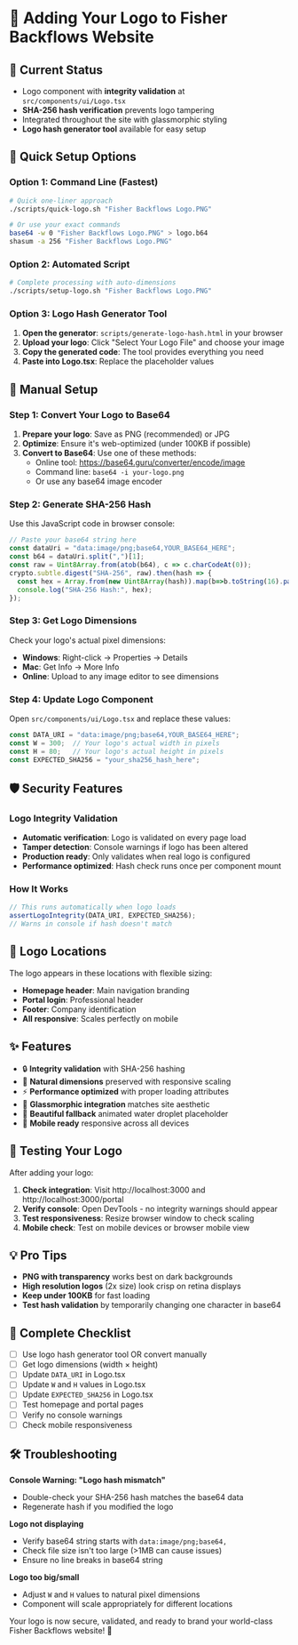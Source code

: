 # 🎨 Adding Your Logo to Fisher Backflows Website

## 📍 Current Status
- Logo component with **integrity validation** at `src/components/ui/Logo.tsx`
- **SHA-256 hash verification** prevents logo tampering
- Integrated throughout the site with glassmorphic styling
- **Logo hash generator tool** available for easy setup

## 🔧 Quick Setup Options

### Option 1: Command Line (Fastest)
```bash
# Quick one-liner approach
./scripts/quick-logo.sh "Fisher Backflows Logo.PNG"

# Or use your exact commands
base64 -w 0 "Fisher Backflows Logo.PNG" > logo.b64
shasum -a 256 "Fisher Backflows Logo.PNG"
```

### Option 2: Automated Script
```bash
# Complete processing with auto-dimensions
./scripts/setup-logo.sh "Fisher Backflows Logo.PNG"
```

### Option 3: Logo Hash Generator Tool
1. **Open the generator**: `scripts/generate-logo-hash.html` in your browser
2. **Upload your logo**: Click "Select Your Logo File" and choose your image
3. **Copy the generated code**: The tool provides everything you need
4. **Paste into Logo.tsx**: Replace the placeholder values

## 🔧 Manual Setup

### Step 1: Convert Your Logo to Base64
1. **Prepare your logo**: Save as PNG (recommended) or JPG
2. **Optimize**: Ensure it's web-optimized (under 100KB if possible)
3. **Convert to Base64**: Use one of these methods:
   - Online tool: https://base64.guru/converter/encode/image
   - Command line: `base64 -i your-logo.png`
   - Or use any base64 image encoder

### Step 2: Generate SHA-256 Hash
Use this JavaScript code in browser console:
```javascript
// Paste your base64 string here
const dataUri = "data:image/png;base64,YOUR_BASE64_HERE";
const b64 = dataUri.split(",")[1];
const raw = Uint8Array.from(atob(b64), c => c.charCodeAt(0));
crypto.subtle.digest("SHA-256", raw).then(hash => {
  const hex = Array.from(new Uint8Array(hash)).map(b=>b.toString(16).padStart(2,"0")).join("");
  console.log("SHA-256 Hash:", hex);
});
```

### Step 3: Get Logo Dimensions
Check your logo's actual pixel dimensions:
- **Windows**: Right-click → Properties → Details
- **Mac**: Get Info → More Info
- **Online**: Upload to any image editor to see dimensions

### Step 4: Update Logo Component
Open `src/components/ui/Logo.tsx` and replace these values:

```typescript
const DATA_URI = "data:image/png;base64,YOUR_BASE64_HERE";
const W = 300;  // Your logo's actual width in pixels
const H = 80;   // Your logo's actual height in pixels
const EXPECTED_SHA256 = "your_sha256_hash_here";
```

## 🛡️ Security Features

### Logo Integrity Validation
- **Automatic verification**: Logo is validated on every page load
- **Tamper detection**: Console warnings if logo has been altered
- **Production ready**: Only validates when real logo is configured
- **Performance optimized**: Hash check runs once per component mount

### How It Works
```javascript
// This runs automatically when logo loads
assertLogoIntegrity(DATA_URI, EXPECTED_SHA256);
// Warns in console if hash doesn't match
```

## 🎯 Logo Locations

The logo appears in these locations with flexible sizing:
- **Homepage header**: Main navigation branding
- **Portal login**: Professional header
- **Footer**: Company identification
- **All responsive**: Scales perfectly on mobile

## ✨ Features
- 🔒 **Integrity validation** with SHA-256 hashing
- 📐 **Natural dimensions** preserved with responsive scaling
- ⚡ **Performance optimized** with proper loading attributes
- 🎨 **Glassmorphic integration** matches site aesthetic
- 🔄 **Beautiful fallback** animated water droplet placeholder
- 📱 **Mobile ready** responsive across all devices

## 🔄 Testing Your Logo

After adding your logo:
1. **Check integration**: Visit http://localhost:3000 and http://localhost:3000/portal
2. **Verify console**: Open DevTools - no integrity warnings should appear
3. **Test responsiveness**: Resize browser window to check scaling
4. **Mobile check**: Test on mobile devices or browser mobile view

## 💡 Pro Tips
- **PNG with transparency** works best on dark backgrounds
- **High resolution logos** (2x size) look crisp on retina displays
- **Keep under 100KB** for fast loading
- **Test hash validation** by temporarily changing one character in base64

## 🚨 Complete Checklist
- [ ] Use logo hash generator tool OR convert manually
- [ ] Get logo dimensions (width × height)
- [ ] Update `DATA_URI` in Logo.tsx
- [ ] Update `W` and `H` values in Logo.tsx  
- [ ] Update `EXPECTED_SHA256` in Logo.tsx
- [ ] Test homepage and portal pages
- [ ] Verify no console warnings
- [ ] Check mobile responsiveness

## 🛠️ Troubleshooting

**Console Warning: "Logo hash mismatch"**
- Double-check your SHA-256 hash matches the base64 data
- Regenerate hash if you modified the logo

**Logo not displaying**
- Verify base64 string starts with `data:image/png;base64,`
- Check file size isn't too large (>1MB can cause issues)
- Ensure no line breaks in base64 string

**Logo too big/small**
- Adjust `W` and `H` values to natural pixel dimensions
- Component will scale appropriately for different locations

Your logo is now secure, validated, and ready to brand your world-class Fisher Backflows website! 🚀
